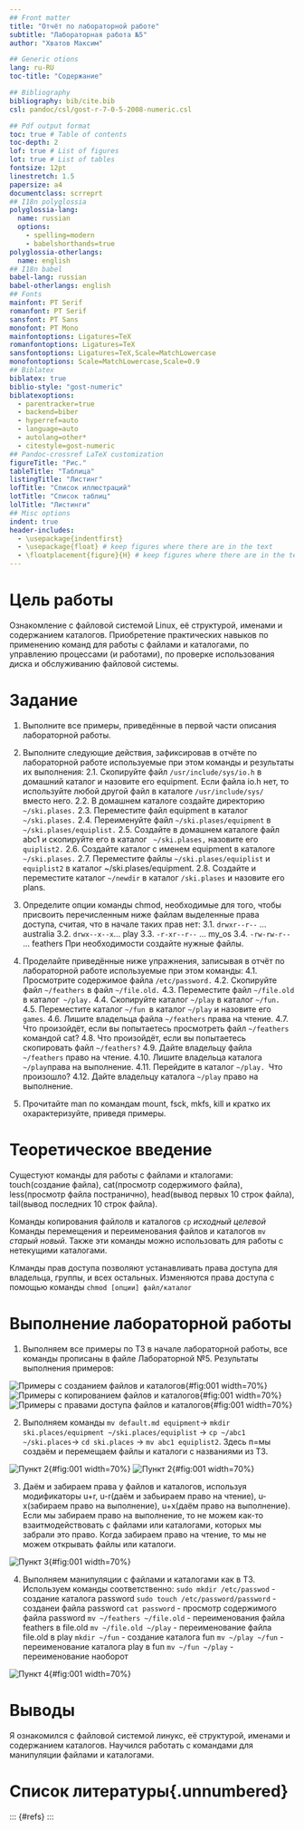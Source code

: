 ```yaml
---
## Front matter
title: "Отчёт по лабораторной работе"
subtitle: "Лабораторная работа №5"
author: "Хватов Максим"

## Generic otions
lang: ru-RU
toc-title: "Содержание"

## Bibliography
bibliography: bib/cite.bib
csl: pandoc/csl/gost-r-7-0-5-2008-numeric.csl

## Pdf output format
toc: true # Table of contents
toc-depth: 2
lof: true # List of figures
lot: true # List of tables
fontsize: 12pt
linestretch: 1.5
papersize: a4
documentclass: scrreprt
## I18n polyglossia
polyglossia-lang:
  name: russian
  options:
	- spelling=modern
	- babelshorthands=true
polyglossia-otherlangs:
  name: english
## I18n babel
babel-lang: russian
babel-otherlangs: english
## Fonts
mainfont: PT Serif
romanfont: PT Serif
sansfont: PT Sans
monofont: PT Mono
mainfontoptions: Ligatures=TeX
romanfontoptions: Ligatures=TeX
sansfontoptions: Ligatures=TeX,Scale=MatchLowercase
monofontoptions: Scale=MatchLowercase,Scale=0.9
## Biblatex
biblatex: true
biblio-style: "gost-numeric"
biblatexoptions:
  - parentracker=true
  - backend=biber
  - hyperref=auto
  - language=auto
  - autolang=other*
  - citestyle=gost-numeric
## Pandoc-crossref LaTeX customization
figureTitle: "Рис."
tableTitle: "Таблица"
listingTitle: "Листинг"
lofTitle: "Список иллюстраций"
lotTitle: "Список таблиц"
lolTitle: "Листинги"
## Misc options
indent: true
header-includes:
  - \usepackage{indentfirst}
  - \usepackage{float} # keep figures where there are in the text
  - \floatplacement{figure}{H} # keep figures where there are in the text
---
```


# Цель работы

Ознакомление с файловой системой Linux, её структурой, именами и содержанием
каталогов. Приобретение практических навыков по применению команд для работы
с файлами и каталогами, по управлению процессами (и работами), по проверке использования диска и обслуживанию файловой системы.

# Задание

1. Выполните все примеры, приведённые в первой части описания лабораторной работы.
2. Выполните следующие действия, зафиксировав в отчёте по лабораторной работе
используемые при этом команды и результаты их выполнения:
    2.1. Скопируйте файл `/usr/include/sys/io.h` в домашний каталог и назовите его
    equipment. Если файла io.h нет, то используйте любой другой файл в каталоге
    `/usr/include/sys/ `вместо него.
    2.2. В домашнем каталоге создайте директорию `~/ski.plases.`
    2.3. Переместите файл equipment в каталог `~/ski.plases.`
    2.4. Переименуйте файл `~/ski.plases/equipment` в `~/ski.plases/equiplist.`
    2.5. Создайте в домашнем каталоге файл abc1 и скопируйте его в каталог
   ` ~/ski.plases,` назовите его `quiplist2.`
    2.6. Создайте каталог с именем equipment в каталоге `~/ski.plases.`
    2.7. Переместите файлы `~/ski.plases/equiplist` и `equiplist2` в каталог
    ~/ski.plases/equipment.
    2.8. Создайте и переместите каталог `~/newdir` в каталог `/ski.plases` и назовите
    его plans.

3. Определите опции команды chmod, необходимые для того, чтобы присвоить перечисленным ниже файлам выделенные права доступа, считая, что в начале таких прав
нет:
    3.1. `drwxr--r--` ... australia
    3.2. `drwx--x--x`... play
    3.3. `-r-xr--r--` ... my_os
    3.4. `-rw-rw-r--` ... feathers
При необходимости создайте нужные файлы.

4. Проделайте приведённые ниже упражнения, записывая в отчёт по лабораторной
работе используемые при этом команды:
    4.1. Просмотрите содержимое файла `/etc/password.`
    4.2. Скопируйте файл `~/feathers` в файл `~/file.old.`
    4.3. Переместите файл `~/file.old `в каталог` ~/play.`
    4.4. Скопируйте каталог `~/play` в каталог `~/fun.`
    4.5. Переместите каталог `~/fun `в каталог `~/play` и назовите его` games`.
    4.6. Лишите владельца файла `~/feathers` права на чтение.
    4.7. Что произойдёт, если вы попытаетесь просмотреть файл `~/feathers` командой
    cat?
    4.8. Что произойдёт, если вы попытаетесь скопировать файл `~/feathers?`
    4.9. Дайте владельцу файла `~/feathers` право на чтение.
    4.10. Лишите владельца каталога `~/play`права на выполнение.
    4.11. Перейдите в каталог `~/play. `Что произошло?
    4.12. Дайте владельцу каталога `~/play` право на выполнение.

5. Прочитайте man по командам mount, fsck, mkfs, kill и кратко их охарактеризуйте,
приведя примеры.

# Теоретическое введение

Сущестуют команды для работы с файлами и кталогами: touch(создание файла), cat(просмотр содержимого файла), less(просмотр файла постранично), head(вывод первых 10 строк файла), tail(вывод последних 10 строк файла).

Команды копирования файлолв и каталогов `cp` *исходный* *целевой*
Команды перемещения и переименования файлов и каталогов `mv` *старый* *новый*. Также эти команды можно использовать для работы с нетекущими каталогами.

Клманды прав доступа позволяют устанавливать права доступа для владельца, группы, и всех остальных.
Изменяются права доступа с помощью команды `chmod [опции] файл/каталог`


# Выполнение лабораторной работы

1. Выполняем все примеры по ТЗ в начале лабораторной работы, все команды прописаны в файле Лабораторной №5.
Результаты выполнения примеров:

![Примеры с созданием файлов и каталогов](image/Examples1.png){#fig:001 width=70%}
![Примеры с копированием файлов и каталогов](image/Examples2.png){#fig:001 width=70%}
![Примеры с правами доступа файлов и каталогов](image/Examples3.png){#fig:001 width=70%}

2. Выполняем команды 
`mv default.md equipment`-> `mkdir ski.places/equipment ~/ski.places/equiplist` -> `cp ~/abc1 ~/ski.places`-> `cd ski.places` -> `mv abc1 equiplist2`. Здесь п=мы создаём и перемещаем файлы и каталоги с названиями из ТЗ.

![Пункт 2](image/P2.png){#fig:001 width=70%}
![Пункт 2](image/P2.1.png){#fig:001 width=70%}

3. Даём и забираем права у файлов и каталогов, используя модификаторы u+r, u-r(даём и забьираем право на чтение), u-x(забираем право на выполнение), u+x(даём право на выполнение). Если мы забираем право на выполнение, то не можем как-то взаитмодействовать с файлами или каталогами, которых  мы забрали это право. Когда забираем право на чтение, то мы не можем открывать файлы или каталоги.
 
![Пункт 3](image/P4.png){#fig:001 width=70%}

4. Выполняем манипуляции с файлами и каталогами как в ТЗ. Используем команды соответственно:
`sudo mkdir /etc/passwod` - создание каталога password
`sudo touch /etc/password/password` - созданеи файла password
`cat password` - просмотр содержимого файла password
`mv ~/feathers ~/file.old` - переименования файла feathers в file.old
`mv ~/file.old ~/play` - переименование файла file.old в play
`mkdir ~/fun` - создание каталога fun
`mv ~/play ~/fun` - переименование каталога play в fun
`mv ~/fun ~/play` - переименование наоборот

![Пункт 4](image/P3.png){#fig:001 width=70%}


# Выводы

Я ознакомился с файловой системой линукс, её структурой, именами и содержанием каталогов. Научился работать с командами для манипуляции файлами и каталогами.

# Список литературы{.unnumbered}

::: {#refs}
:::
